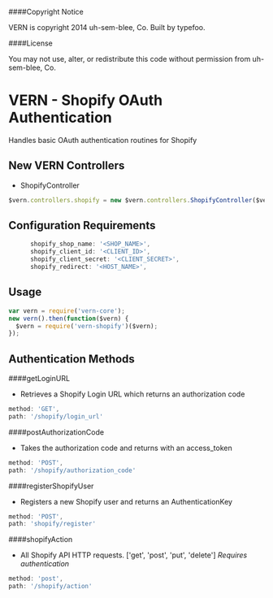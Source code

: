 ####Copyright Notice

VERN is copyright 2014 uh-sem-blee, Co. Built by typefoo.

####License

You may not use, alter, or redistribute this code without permission from uh-sem-blee, Co.

# VERN - Shopify OAuth Authentication

Handles basic OAuth authentication routines for Shopify

## New VERN Controllers

* ShopifyController

```javascript
$vern.controllers.shopify = new $vern.controllers.ShopifyController($vern).init();
```

## Configuration Requirements

```javascript
      shopify_shop_name: '<SHOP_NAME>',
      shopify_client_id: '<CLIENT_ID>',
      shopify_client_secret: '<CLIENT_SECRET>',
      shopify_redirect: '<HOST_NAME>',
```
## Usage

```javascript
var vern = require('vern-core');
new vern().then(function($vern) {
  $vern = require('vern-shopify')($vern);
});
```
## Authentication Methods

####getLoginURL
- Retrieves a Shopify Login URL which returns an authorization code

```javascript
method: 'GET',
path: '/shopify/login_url'
```

####postAuthorizationCode
- Takes the authorization code and returns with an access_token

```javascript
method: 'POST',
path: '/shopify/authorization_code'
```

####registerShopifyUser
 - Registers a new Shopify user and returns an AuthenticationKey

```javascript
method: 'POST',
path: 'shopify/register'
```

####shopifyAction
 - All Shopify API HTTP requests. ['get', 'post', 'put', 'delete']  *Requires authentication*

```javascript
method: 'post',
path: '/shopify/action'
```




